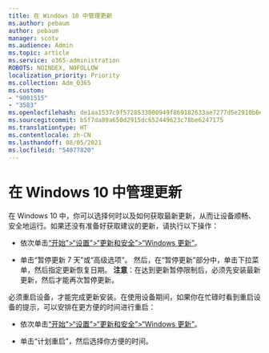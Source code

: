 ```yaml
---
title: 在 Windows 10 中管理更新
ms.author: pebaum
author: pebaum
manager: scotv
ms.audience: Admin
ms.topic: article
ms.service: o365-administration
ROBOTS: NOINDEX, NOFOLLOW
localization_priority: Priority
ms.collection: Adm_O365
ms.custom:
- "9001515"
- "3583"
ms.openlocfilehash: de1aa1537c9f5728533000949f869182633ae7277d5e2910b6e572a10195571d
ms.sourcegitcommit: b5f7da89a650d2915dc652449623c78be6247175
ms.translationtype: HT
ms.contentlocale: zh-CN
ms.lasthandoff: 08/05/2021
ms.locfileid: "54077820"
---
```

# <a name="manage-updates-in-windows-10"></a>在 Windows 10 中管理更新

在 Windows 10 中，你可以选择何时以及如何获取最新更新，从而让设备顺畅、安全地运行。如果还没有准备好获取建议的更新，请执行以下操作：

- 依次单击[“开始”>“设置”>“更新和安全”>“Windows 更新”](ms-settings:windowsupdate)。

- 单击“暂停更新 7 天”或“高级选项”。 然后，在“暂停更新”部分中，单击下拉菜单，然后指定更新恢复日期。 **注意**：在达到更新暂停限制后，必须先安装最新更新，然后才能再次暂停更新。

必须重启设备，才能完成更新安装。在使用设备期间，如果你在忙碌时看到重启设备的提示，可以安排在更方便的时间进行重启：

- 依次单击[“开始”>“设置”>“更新和安全”>“Windows 更新”](ms-settings:windowsupdate)。

- 单击“计划重启”，然后选择你方便的时间。

